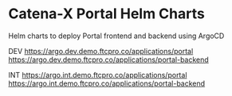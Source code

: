 # Catena-X Portal Helm Charts

Helm charts to deploy Portal frontend and backend using ArgoCD 

DEV
https://argo.dev.demo.ftcpro.co/applications/portal
https://argo.dev.demo.ftcpro.co/applications/portal-backend

INT
https://argo.int.demo.ftcpro.co/applications/portal
https://argo.int.demo.ftcpro.co/applications/portal-backend
